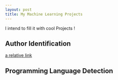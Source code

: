 ```yaml
---
layout: post
title: My Machine Learning Projects
---
```


I intend to fill  it  with cool Projects !


## Author Identification 

[a relative link](page1.md)

## Programming Language Detection 
